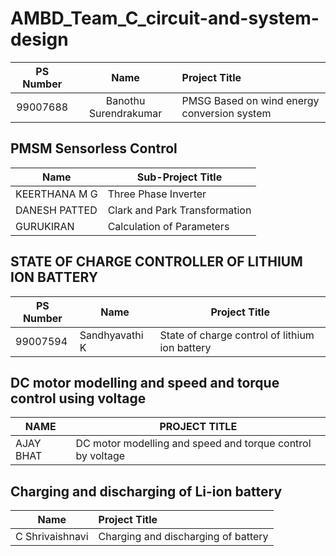 # AMBD_Team_C_circuit-and-system-design

|PS Number|Name|Project Title|
|:----:|:---:|:-----|
|99007688|Banothu Surendrakumar|PMSG Based on wind energy conversion system|

## PMSM Sensorless Control
| Name | Sub-Project Title |
|------|---------------|
|KEERTHANA M G | Three Phase Inverter |
|DANESH PATTED | Clark and Park Transformation |
|GURUKIRAN | Calculation of Parameters |


## STATE OF CHARGE CONTROLLER OF LITHIUM ION BATTERY
|PS Number|Name|Project Title|
|--|--|--|
|99007594|Sandhyavathi K|State of charge control of lithium ion battery|


## DC motor modelling and speed and torque control using voltage
|NAME|PROJECT TITLE|
|--|--|
|AJAY BHAT| DC motor modelling and speed and torque control by  voltage|


## Charging and discharging of Li-ion battery
|Name|Project Title|
|:---:|:-----|
|C Shrivaishnavi|Charging and discharging of battery|
